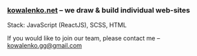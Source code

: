### [kowalenko.net](https://kowalenko.net) – we draw & build individual web-sites

Stack: JavaScript (ReactJS), SCSS, HTML

If you would like to join our team, please contact me – kowalenko.gg@gmail.com
